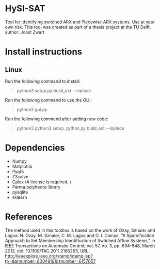 # HySI-SAT 
Tool for identifying switched ARX and Piecewise ARX systems. Use at your own risk.
This tool was created as part of a thesis project at the TU Delft.
author: Joost Zwart

# Install instructions

## Linux

Run the following command to install:
>python3 setup.py build_ext --inplace

Run the following command to use the GUI:
>python3 gui.py

Run the following command after adding new code:
>python3 python3 setup_cython.py build_ext --inplace

# Dependencies
 * Numpy
 * Matplotlib
 * Pyqt5
 * Z3solve
 * Cplex (A license is required. )
 * Parma polyhedra library
 * pysqlite
 * sklearn
 
 # References
 The method used in this toolbox is based on the work of Ozay, Sznaier and Lagoa:
 N. Ozay, M. Sznaier, C. M. Lagoa and O. I. Camps, "A Sparsification Approach to Set Membership Identification of Switched Affine Systems," in IEEE Transactions on Automatic Control, vol. 57, no. 3, pp. 634-648, March 2012.
doi: 10.1109/TAC.2011.2166295,
URL: http://ieeexplore.ieee.org/stamp/stamp.jsp?tp=&arnumber=6004819&isnumber=6157057





